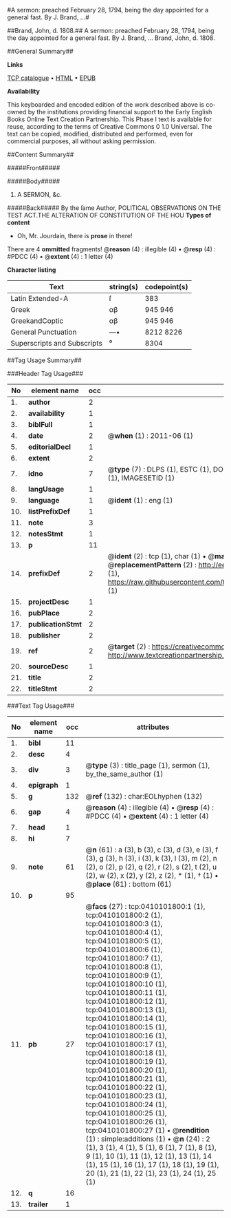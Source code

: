 #A sermon: preached February 28, 1794, being the day appointed for a general fast. By J. Brand, ...#

##Brand, John, d. 1808.##
A sermon: preached February 28, 1794, being the day appointed for a general fast. By J. Brand, ...
Brand, John, d. 1808.

##General Summary##

**Links**

[TCP catalogue](http://www.ota.ox.ac.uk/tcp/)  • 
[HTML](http://tei.it.ox.ac.uk/tcp/Texts-HTML/free/004/004890163.html)  • 
[EPUB](http://tei.it.ox.ac.uk/tcp/Texts-EPUB/free/004/004890163.epub)

**Availability**

This keyboarded and encoded edition of the
	       work described above is co-owned by the institutions
	       providing financial support to the Early English Books
	       Online Text Creation Partnership. This Phase I text is
	       available for reuse, according to the terms of Creative
	       Commons 0 1.0 Universal. The text can be copied,
	       modified, distributed and performed, even for
	       commercial purposes, all without asking permission.


##Content Summary##

#####Front#####

#####Body#####

1. A SERMON, &c.

#####Back#####
By the ſame Author, POLITICAL OBSERVATIONS ON THE TEST ACT.THE ALTERATION OF CONSTITUTION OF THE HOU
**Types of content**

  * Oh, Mr. Jourdain, there is **prose** in there!

There are 4 **ommitted** fragments! 
 @__reason__ (4) : illegible (4)  •  @__resp__ (4) : #PDCC (4)  •  @__extent__ (4) : 1 letter (4)

**Character listing**


|Text|string(s)|codepoint(s)|
|---|---|---|
|Latin Extended-A|ſ|383|
|Greek|αβ|945 946|
|GreekandCoptic|αβ|945 946|
|General Punctuation|—•|8212 8226|
|Superscripts             and Subscripts|⁰|8304|

##Tag Usage Summary##

###Header Tag Usage###

|No|element name|occ|attributes|
|---|---|---|---|
|1.|__author__|2||
|2.|__availability__|1||
|3.|__biblFull__|1||
|4.|__date__|2| @__when__ (1) : 2011-06 (1)|
|5.|__editorialDecl__|1||
|6.|__extent__|2||
|7.|__idno__|7| @__type__ (7) : DLPS (1), ESTC (1), DOCNO (1), TCP (1), GALEDOCNO (1), CONTENTSET (1), IMAGESETID (1)|
|8.|__langUsage__|1||
|9.|__language__|1| @__ident__ (1) : eng (1)|
|10.|__listPrefixDef__|1||
|11.|__note__|3||
|12.|__notesStmt__|1||
|13.|__p__|11||
|14.|__prefixDef__|2| @__ident__ (2) : tcp (1), char (1)  •  @__matchPattern__ (2) : ([0-9\-]+):([0-9IVX]+) (1), (.+) (1)  •  @__replacementPattern__ (2) : http://eebo.chadwyck.com/downloadtiff?vid=$1&page=$2 (1), https://raw.githubusercontent.com/textcreationpartnership/Texts/master/tcpchars.xml#$1 (1)|
|15.|__projectDesc__|1||
|16.|__pubPlace__|2||
|17.|__publicationStmt__|2||
|18.|__publisher__|2||
|19.|__ref__|2| @__target__ (2) : https://creativecommons.org/publicdomain/zero/1.0/ (1), http://www.textcreationpartnership.org/docs/. (1)|
|20.|__sourceDesc__|1||
|21.|__title__|2||
|22.|__titleStmt__|2||


###Text Tag Usage###

|No|element name|occ|attributes|
|---|---|---|---|
|1.|__bibl__|11||
|2.|__desc__|4||
|3.|__div__|3| @__type__ (3) : title_page (1), sermon (1), by_the_same_author (1)|
|4.|__epigraph__|1||
|5.|__g__|132| @__ref__ (132) : char:EOLhyphen (132)|
|6.|__gap__|4| @__reason__ (4) : illegible (4)  •  @__resp__ (4) : #PDCC (4)  •  @__extent__ (4) : 1 letter (4)|
|7.|__head__|1||
|8.|__hi__|7||
|9.|__note__|61| @__n__ (61) : a (3), b (3), c (3), d (3), e (3), f (3), g (3), h (3), i (3), k (3), l (3), m (2), n (2), o (2), p (2), q (2), r (2), s (2), t (2), u (2), w (2), x (2), y (2), z (2), * (1), † (1)  •  @__place__ (61) : bottom (61)|
|10.|__p__|95||
|11.|__pb__|27| @__facs__ (27) : tcp:0410101800:1 (1), tcp:0410101800:2 (1), tcp:0410101800:3 (1), tcp:0410101800:4 (1), tcp:0410101800:5 (1), tcp:0410101800:6 (1), tcp:0410101800:7 (1), tcp:0410101800:8 (1), tcp:0410101800:9 (1), tcp:0410101800:10 (1), tcp:0410101800:11 (1), tcp:0410101800:12 (1), tcp:0410101800:13 (1), tcp:0410101800:14 (1), tcp:0410101800:15 (1), tcp:0410101800:16 (1), tcp:0410101800:17 (1), tcp:0410101800:18 (1), tcp:0410101800:19 (1), tcp:0410101800:20 (1), tcp:0410101800:21 (1), tcp:0410101800:22 (1), tcp:0410101800:23 (1), tcp:0410101800:24 (1), tcp:0410101800:25 (1), tcp:0410101800:26 (1), tcp:0410101800:27 (1)  •  @__rendition__ (1) : simple:additions (1)  •  @__n__ (24) : 2 (1), 3 (1), 4 (1), 5 (1), 6 (1), 7 (1), 8 (1), 9 (1), 10 (1), 11 (1), 12 (1), 13 (1), 14 (1), 15 (1), 16 (1), 17 (1), 18 (1), 19 (1), 20 (1), 21 (1), 22 (1), 23 (1), 24 (1), 25 (1)|
|12.|__q__|16||
|13.|__trailer__|1||
